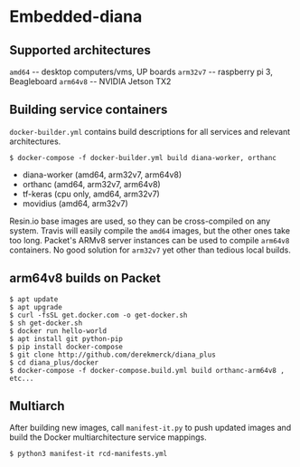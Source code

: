 # Embedded-diana


## Supported architectures

`amd64` -- desktop computers/vms, UP boards
`arm32v7` -- raspberry pi 3, Beagleboard
`arm64v8` -- NVIDIA Jetson TX2


## Building service containers

`docker-builder.yml` contains build descriptions for all services and relevant architectures.

`$ docker-compose -f docker-builder.yml build diana-worker, orthanc`

* diana-worker (amd64, arm32v7, arm64v8)
* orthanc (amd64, arm32v7, arm64v8)
* tf-keras (cpu only, amd64, arm32v7)
* movidius (amd64, arm32v7)


Resin.io base images are used, so they can be cross-compiled on any system.
Travis will easily compile the `amd64` images, but the other ones take too long.
Packet's ARMv8 server instances can be used to compile `arm64v8` containers.
No good solution for `arm32v7` yet other than tedious local builds.


## arm64v8 builds on Packet

```
$ apt update
$ apt upgrade
$ curl -fsSL get.docker.com -o get-docker.sh
$ sh get-docker.sh 
$ docker run hello-world
$ apt install git python-pip
$ pip install docker-compose
$ git clone http://github.com/derekmerck/diana_plus
$ cd diana_plus/docker
$ docker-compose -f docker-compose.build.yml build orthanc-arm64v8 , etc...
```


## Multiarch

After building new images, call `manifest-it.py` to push updated images and build the Docker
multiarchitecture service mappings.

```bash
$ python3 manifest-it rcd-manifests.yml
```